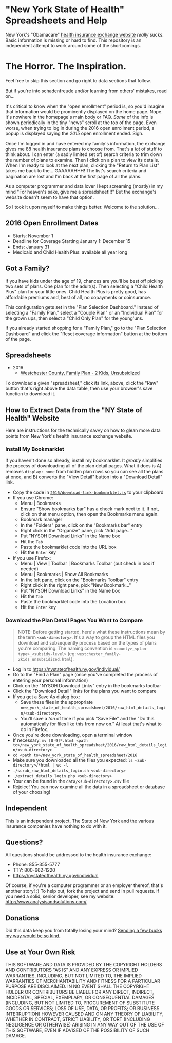 # "New York State of Health" Spreadsheets and Help

New York's "Obamacare"
[health insurance exchange website](https://nystateofhealth.ny.gov/individual)
_really_ sucks.  Basic information is missing or hard to find.
This repository is an independent attempt to work around some of
the shortcomings.

# The Horror.  The Inspiration.

Feel free to skip this section and go right to data sections that follow.

But if you're into schadenfreude and/or learning from others' mistakes,
read on...

It's critical to know when the "open enrollment" period is, so you'd imagine
that information would be prominently displayed on the home page.  Nope.
It's nowhere in the homepage's main body or FAQ.  _Some_ of the info is
shown periodically in the tiny "news" scroll at the top of the page.
Even worse, when trying to log in during the 2016 open enrollment period,
a popup is displayed saying the _2015_ open enrollment ended.  Sigh.

Once I'm logged in and have entered my family's information,
the exchange gives me 88 health insurance plans to choose from.
That's a _lot_ of stuff to think about.  I can enter (a sadly limited
set of) search criteria to trim down the number of plans to examine.
Then I click on a plan to view its details.  When I'm ready to
look at the next plan, clicking the "Return to Plan List" takes me
back to the...  GAAAAAHHH!  The list's search criteria and pagination
are lost and I'm back at the first page of all the plans.

As a computer programmer and data lover I kept screaming (mostly) in my mind
"For heaven's sake, give me a spreadsheet!!!"
But the exchange's website doesn't seem to have that option.

So I took it upon myself to make things better.  Welcome to the solution...

## 2016 Open Enrollment Dates

* Starts: November 1
* Deadline for Coverage Starting January 1: December 15
* Ends: January 31
* Medicaid and Child Health Plus: available all year long

## Got a Family?

If you have kids under the age of 19, chances are you'll be best off
picking two sets of plans.  One plan for the adult(s).  Then selecting
a "Child Health Plus" plan for your little ones.  Child Health Plus
is pretty good, has affordable premiums and, best of all, no copayments
or coinsurance.

This configuration gets set in the "Plan Selection Dashboard."  Instead of
selecting a "Family Plan," select a "Couple Plan" or an "Individual Plan"
for the grown ups, then select a "Child Only Plan" for the young'uns.

If you already started shopping for a "Family Plan," go to the
"Plan Selection Dashboard" and click the "Reset coverage information"
button at the bottom of the page.

## Spreadsheets

* 2016
  * [Westchester County, Family Plan - 2 Kids, Unsubsidized](https://github.com/convissor/new_york_state_of_health_spreadsheet/blob/master/2016/data/westchester_family-2kids_unsubsidized.csv)

To download a given "spreadsheet," click its link, above, click the
"Raw" button that's right above the data table, then use your browser's
save function to download it.

## How to Extract Data from the "NY State of Health" Website

Here are instructions for the technically savvy on how to glean more
data points from New York's health insurance exchange website.

### Install My Bookmarklet

If you haven't done so already, install my bookmarklet.  It _greatly_
simplifies the process of downloading all of the plan detail pages.
What it does is A) removes `display: none` from hidden plan rows so
you can see all the plans at once, and B) converts the "View Detail"
button into a "Download Detail" link.

* Copy the code in [`2016/download-link-bookmarklet.js`](https://raw.githubusercontent.com/convissor/new_york_state_of_health_spreadsheet/master/2016/download-link-bookmarklet.js) to your clipboard
* If you use Chrome:
  * Menu | Bookmarks
  * Ensure "Show bookmarks bar" has a check mark next to it.
    If not, click on that menu option, then open the Bookmarks menu again.
  * Bookmark manager
  * In the "Folders" pane, click on the "Bookmarks bar" entry
  * Right click in the "Organize" pane, pick "Add page..."
  * Put "NYSOH Download Links" in the Name box
  * Hit the `Tab`
  * Paste the bookmarklet code into the URL box
  * Hit the `Enter` key
* If you use Firefox:
  * Menu | View | Toolbar | Bookmarks Toolbar (put check in box if needed)
  * Menu | Bookmarks | Show All Bookmarks
  * In the left pane, click on the "Bookmarks Toolbar" entry
  * Right click in the right pane, pick "New Bookmark..."
  * Put "NYSOH Download Links" in the Name box
  * Hit the `Tab`
  * Paste the bookmarklet code into the Location box
  * Hit the `Enter` key

### Download the Plan Detail Pages You Want to Compare

<blockquote>
NOTE: Before getting started, here's what these instructions mean by the term
<strong><code>&lt;sub-directory&gt;</code></strong>.  It's a way to group
the HTML files you download and subsequently process based on the types
of plans you're comparing.  The naming convention is
<code>&lt;county&gt;_&lt;plan-type&gt;_&lt;subsidy-level&gt;</code>
(eg: <code>westchester_family-2kids_unsubsidized.html</code>).
</blockquote>

* Log in to https://nystateofhealth.ny.gov/individual/
* Go to the "Find a Plan" page (once you've completed
  the process of entering your personal information)
* Click on the "NYSOH Download Links" entry in the bookmarks toolbar
* Click the "Download Detail" links for the plans you want to compare
* If you get a Save As dialog box:
  * Save these files in the appropriate
    `new_york_state_of_health_spreadsheet/2016/raw_html_details_login/<sub-directory>`.
  * You'll save a _ton_ of time if you pick "Save File" and the
    "Do this automatically for files like this from now on."  At least that's
    what to do in Firefox.
* Once you're done downloading, open a terminal window
* If necessary: `mv [0-9]*.html <path to>/new_york_state_of_health_spreadsheet/2016/raw_html_details_login/<sub-directory>`
* `cd <path to>/new_york_state_of_health_spreadsheet/2016`
* Make sure you downloaded all the files you expected:
  `ls <sub-directory>/*html | wc -l`
* `./scrub_raw_html_details_login.sh <sub-directory>`
* `./extract_details_login.php <sub-directory>`
* Your can be found in the `data/<sub-directory>.csv` file
* Rejoice!  You can now examine all the data in a spreadsheet or database
  of your choosing!

## Independent

This is an independent project.  The State of New York and the various
insurance companies have nothing to do with it.

## Questions?

All questions should be addressed to the health insurance exchange:

* Phone: 855-355-5777
* TTY: 800-662-1220
* https://nystateofhealth.ny.gov/individual

Of course, if you're a computer programmer or an employer thereof,
that's another story! :)  To help out, fork the project and send
in pull requests.  If you need a solid, senior developer,
see my website: http://www.analysisandsolutions.com/

## Donations

Did this data keep you from totally losing your mind?
[Sending a few bucks my way would be so kind.](https://www.paypal.com/cgi-bin/webscr?cmd=_donations&business=danielc%40analysisandsolutions%2ecom&lc=US&item_name=Donate%3a%20NY%20Health%20Insurance%20Spreadsheets&currency_code=USD&bn=PP%2dDonationsBF%3abtn_donateCC_LG%2egif%3aNonHosted)

## Use at Your Own Risk

THIS SOFTWARE AND DATA IS PROVIDED BY THE COPYRIGHT HOLDERS AND CONTRIBUTORS
"AS IS" AND ANY EXPRESS OR IMPLIED WARRANTIES, INCLUDING, BUT NOT LIMITED TO,
THE IMPLIED WARRANTIES OF MERCHANTABILITY AND FITNESS FOR A PARTICULAR PURPOSE
ARE DISCLAIMED. IN NO EVENT SHALL THE COPYRIGHT HOLDER OR CONTRIBUTORS BE
LIABLE FOR ANY DIRECT, INDIRECT, INCIDENTAL, SPECIAL, EXEMPLARY, OR
CONSEQUENTIAL DAMAGES (INCLUDING, BUT NOT LIMITED TO, PROCUREMENT OF SUBSTITUTE
GOODS OR SERVICES; LOSS OF USE, DATA, OR PROFITS; OR BUSINESS INTERRUPTION)
HOWEVER CAUSED AND ON ANY THEORY OF LIABILITY, WHETHER IN CONTRACT, STRICT
LIABILITY, OR TORT (INCLUDING NEGLIGENCE OR OTHERWISE) ARISING IN ANY WAY OUT
OF THE USE OF THIS SOFTWARE, EVEN IF ADVISED OF THE POSSIBILITY OF SUCH DAMAGE.
